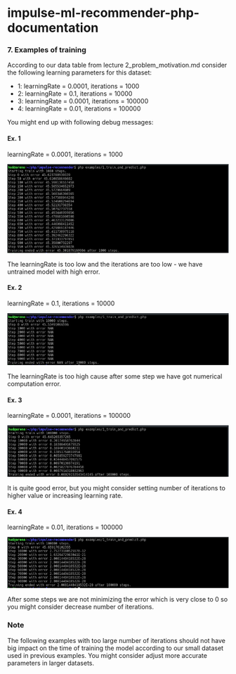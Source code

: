 # impulse-ml-recommender-php-documentation

### 7. Examples of training

According to our data table from lecture 2_problem_motivation.md consider the following learning parameters
for this dataset:

 - 1: learningRate = 0.0001, iterations = 1000
 - 2: learningRate = 0.1, iterations = 10000
 - 3: learningRate = 0.0001, iterations = 100000
 - 4: learningRate = 0.01, iterations = 100000
 
You might end up with following debug messages:

#### Ex. 1

learningRate = 0.0001, iterations = 1000

![Ex. 1](img/training_example_1.png?raw=true)


The learningRate is too low and the iterations are too low - we have untrained model with high error.

#### Ex. 2

learningRate = 0.1, iterations = 10000

![Ex. 2](img/training_example_2.png?raw=true)

The learningRate is too high cause after some step we have got numerical computation error.

#### Ex. 3

learningRate = 0.0001, iterations = 100000

![Ex. 3](img/training_example_3.png?raw=true)

It is quite good error, but you might consider setting number of iterations to higher value or
increasing learning rate.

#### Ex. 4

learningRate = 0.01, iterations = 100000

![Ex. 4](img/training_example_4.png?raw=true)

After some steps we are not minimizing the error which is very close to 0
so you might consider decrease number of iterations.

### Note

The following examples with too large number of iterations should not have big impact on the time of
training the model according to our small dataset used in previous examples.
You might consider adjust more accurate parameters in larger datasets.
